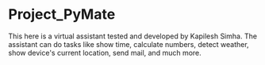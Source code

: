 # Project_PyMate
This here is a virtual assistant tested and developed by Kapilesh Simha. The assistant can do tasks like show time, calculate numbers, detect weather, show device's current
location, send mail, and much more.
